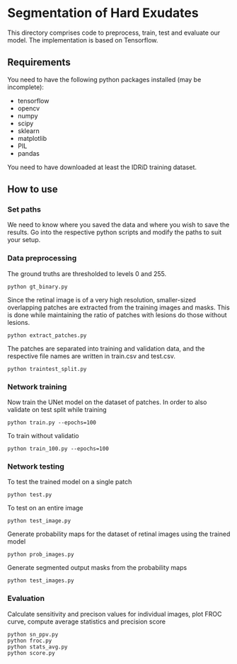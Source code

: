 # Segmentation of Hard Exudates
This directory comprises code to preprocess, train, test and evaluate our model. The implementation is based on Tensorflow.

## Requirements
You need to have the following python packages installed (may be incomplete):

* tensorflow
* opencv
* numpy
* scipy
* sklearn
* matplotlib
* PIL
* pandas

You need to have downloaded at least the IDRiD training dataset.

## How to use

### Set paths
We need to know where you saved the data and where you wish to save the results. Go into the respective python scripts and modify the paths 
to suit your setup.

### Data preprocessing
The ground truths are thresholded to levels 0 and 255.

```
python gt_binary.py
```

Since the retinal image is of a very high resolution, smaller-sized overlapping patches are extracted from the training images and masks. This
is done while maintaining the ratio of patches with lesions do those without lesions.

```
python extract_patches.py
```

The patches are separated into training and validation data, and the respective file names are written in train.csv and test.csv.

```
python traintest_split.py
```

### Network training
Now train the UNet model on the dataset of patches. In order to also validate on test split while training

```
python train.py --epochs=100
```

To train without validatio

```
python train_100.py --epochs=100
```

### Network testing
To test the trained model on a single patch

```
python test.py
```

To test on an entire image

```
python test_image.py
```

Generate probability maps for the dataset of retinal images using the trained model

```
python prob_images.py
```

Generate segmented output masks from the probability maps

```
python test_images.py
```

### Evaluation

Calculate sensitivity and precison values for individual images, plot FROC curve, compute average statistics and precision score

```
python sn_ppv.py
python froc.py
python stats_avg.py
python score.py
```
